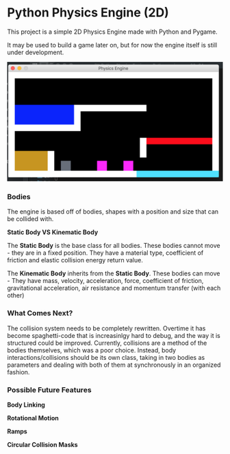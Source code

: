 # Python Physics Engine (2D) #

This project is a simple 2D Physics Engine made with Python and Pygame.

It may be used to build a game later on, but for now the engine itself is still under development.


![Physics Engine Running](https://github.com/Trevin-S/Python-Physics-Engine/blob/master/readme_images/engineRunning.png)


### Bodies ###

The engine is based off of bodies, shapes with a position and size that can be collided with.

__Static Body VS Kinematic Body__

The __Static Body__ is the base class for all bodies. These bodies cannot move - they are in a fixed position. They have a material type, coefficient of friction and elastic collision energy return value.

The __Kinematic Body__ inherits from the __Static Body__. These bodies can move - They have mass, velocity, acceleration, force, coefficient of friction, gravitational acceleration, air resistance and momentum transfer (with each other)

### What Comes Next? ###

The collision system needs to be completely rewritten. Overtime it has become spaghetti-code that is increasinlgy hard to debug, and the way it is structured could be improved. Currently, collisions are a method of the bodies themselves, which was a poor choice. Instead, body interactions/collisions should be its own class, taking in two bodies as parameters and dealing with both of them at synchronously in an organized fashion.


### Possible Future Features ###

__Body Linking__ 

__Rotational Motion__ 

__Ramps__ 

__Circular Collision Masks__ 
